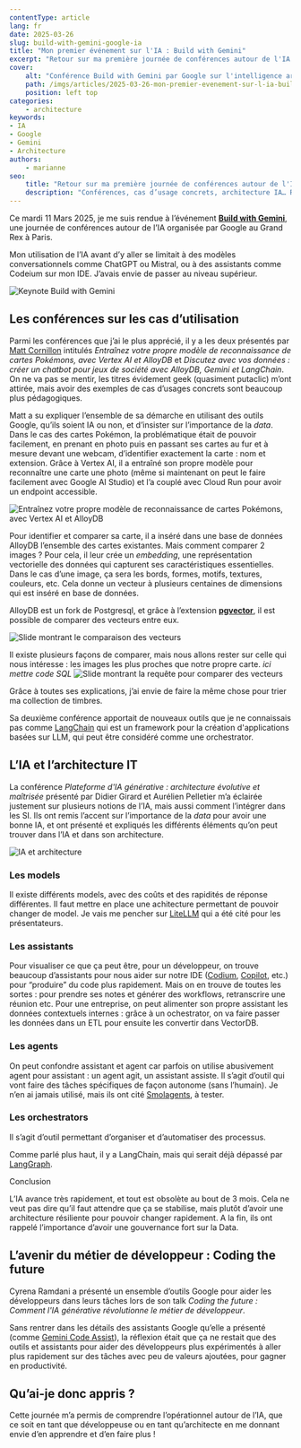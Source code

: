 ```yaml
---
contentType: article
lang: fr
date: 2025-03-26
slug: build-with-gemini-google-ia
title: "Mon premier événement sur l'IA : Build with Gemini"
excerpt: "Retour sur ma première journée de conférences autour de l'IA au Grand Rex à Paris"
cover:
    alt: "Conférence Build with Gemini par Google sur l'intelligence artificielle au Grand Rex à Paris"
    path: /imgs/articles/2025-03-26-mon-premier-evenement-sur-l-ia-build-with-gemini/cover.jpg
    position: left top
categories:
    - architecture
keywords:
- IA
- Google
- Gemini
- Architecture
authors:
    - marianne
seo:
    title: "Retour sur ma première journée de conférences autour de l'IA au Grand Rex à Paris"
    description: "Conférences, cas d’usage concrets, architecture IA… Retour d’expérience sur l’événement Build with Gemini, ma première immersion dans le monde de l’intelligence artificielle organisée par Google à Paris."
---
```

Ce mardi 11 Mars 2025, je me suis rendue à l’événement [**Build with Gemini**](https://cloudonair.withgoogle.com/events/build-with-gemini?utm_source=sales_contacts&utm_medium=email&utm_campaign=FY25-Q1-emea-EME27592-physicalevent-er-developers-summit-fr&utm_content=victoria&utm_term=-), une journée de conférences autour de l’IA organisée par Google au Grand Rex à Paris.

Mon utilisation de l’IA avant d’y aller se limitait à des modèles conversationnels comme ChatGPT ou Mistral, ou à des assistants comme Codeium sur mon IDE. J’avais envie de passer au niveau supérieur.

![Keynote Build with Gemini]({BASE_URL}/imgs/articles/2025-03-26-mon-premier-evenement-sur-l-ia-build-with-gemini/keynote.jpg?width=500)

## Les conférences sur les cas d’utilisation

Parmi les conférences que j’ai le plus apprécié, il y a les deux présentés par [Matt Cornillon](https://github.com/Matthieu68857) intitulés  *Entraînez votre propre modèle de reconnaissance de cartes Pokémons, avec Vertex AI et AlloyDB* et *Discutez avec vos données : créer un chatbot pour jeux de société avec AlloyDB, Gemini et LangChain*. On ne va pas se mentir, les titres évidement geek (quasiment putaclic) m’ont attirée, mais avoir des exemples de cas d’usages concrets sont beaucoup plus pédagogiques.

Matt a su expliquer l’ensemble de sa démarche en utilisant des outils Google, qu’ils soient IA ou non, et d’insister sur l’importance de la *data*.
Dans le cas des cartes Pokémon, la problématique était de pouvoir facilement, en prenant en photo puis en passant ses cartes au fur et à mesure devant une webcam, d’identifier exactement la carte : nom et extension. Grâce à Vertex AI, il a entraîné son propre modèle pour reconnaître une carte une photo (même si maintenant on peut le faire facilement avec Google AI Studio) et l’a couplé avec Cloud Run pour avoir un endpoint accessible.

![Entraînez votre propre modèle de reconnaissance de cartes Pokémons, avec Vertex AI et AlloyDB]({BASE_URL}/imgs/articles/2025-03-26-mon-premier-evenement-sur-l-ia-build-with-gemini/pokemon.jpg?width=500)

Pour identifier et comparer sa carte, il a inséré dans une base de données AlloyDB l’ensemble des cartes existantes. Mais comment comparer 2 images ? Pour cela, il leur crée un *embedding*, une représentation vectorielle des données qui capturent ses caractéristiques essentielles. Dans le cas d’une image, ça sera les bords, formes, motifs, textures, couleurs, etc. Cela donne un vecteur à plusieurs centaines de dimensions qui est inséré en base de données.

AlloyDB est un fork de Postgresql, et grâce à l’extension [**pgvector**](https://www.postgresql.org/about/news/pgvector-070-released-2852/), il est possible de comparer des vecteurs entre eux.

![Slide montrant le comparaison des vecteurs]({BASE_URL}/imgs/articles/2025-03-26-mon-premier-evenement-sur-l-ia-build-with-gemini/vector_slides.jpg?width=500)

Il existe plusieurs façons de comparer, mais nous allons rester sur celle qui nous intéresse : les images les plus proches que notre propre carte.
*ici mettre code SQL*
![Slide montrant la requête pour comparer des vecteurs]({BASE_URL}/imgs/articles/2025-03-26-mon-premier-evenement-sur-l-ia-build-with-gemini/vector_sql.jpg?width=500)


Grâce à toutes ses explications, j’ai envie de faire la même chose pour trier ma collection de timbres.

Sa deuxième conférence apportait de nouveaux outils que je ne connaissais pas comme [LangChain](https://github.com/langchain-ai/langchain) qui est un framework pour la création d'applications basées sur LLM, qui peut être considéré comme une orchestrator.

## L’IA et l’architecture IT

La conférence *Plateforme d'IA générative : architecture évolutive et maîtrisée* présenté par Didier Girard et Aurélien Pelletier m’a éclairée justement sur plusieurs notions de l’IA, mais aussi comment l’intégrer dans les SI.
Ils ont remis l’accent sur l’importance de la *data* pour avoir une bonne IA, et ont présenté et expliqués les différents éléments qu’on peut trouver dans l’IA et dans son architecture.

![IA et architecture]({BASE_URL}/imgs/articles/2025-03-26-mon-premier-evenement-sur-l-ia-build-with-gemini/archi.jpg?width=500)

### Les models

Il existe différents models, avec des coûts et des rapidités de réponse différentes. Il faut mettre en place une achitecture permettant de pouvoir changer de model. Je vais me pencher sur [LiteLLM](https://www.litellm.ai/) qui a été cité pour les présentateurs.

### Les assistants

Pour visualiser ce que ça peut être, pour un développeur, on trouve beaucoup d’assistants pour nous aider sur notre IDE ([Codium](https://codeium.com/), [Copilot](https://github.com/features/copilot), etc.) pour “produire” du code plus rapidement. Mais on en trouve de toutes les sortes : pour prendre ses notes et générer des workflows, retranscrire une réunion etc.
Pour une entreprise, on peut alimenter son propre assistant les données contextuels internes : grâce à un ochestrator, on va faire passer les données dans un ETL pour ensuite les convertir dans VectorDB.

### Les agents

On peut confondre assistant et agent car parfois on utilise abusivement agent pour assistant : un agent agit, un assistant assiste. Il s’agit d’outil qui vont faire des tâches spécifiques de façon autonome (sans l’humain). Je n’en ai jamais utilisé, mais ils ont cité [Smolagents](https://github.com/huggingface/smolagents), à tester.

### Les orchestrators

Il s’agit d’outil permettant d’organiser et d’automatiser des processus.

Comme parlé plus haut, il y a LangChain, mais qui serait déjà dépassé par [LangGraph](https://www.langchain.com/langgraph).

<div class="admonition tip" markdown="1"><p class="admonition-title">Conclusion</p>
L’IA avance très rapidement, et tout est obsolète au bout de 3 mois. Cela ne veut pas dire qu’il faut attendre que ça se stabilise, mais plutôt d’avoir une architecture résiliente pour pouvoir changer rapidement. A la fin, ils ont rappelé l’importance d’avoir une gouvernance fort sur la Data.

</div>

## L’avenir du métier de développeur : Coding the future

Cyrena Ramdani a présenté un ensemble d’outils Google pour aider les développeurs dans leurs tâches lors de son talk *Coding the future : Comment l'IA générative révolutionne le métier de développeur*.

Sans rentrer dans les détails des assistants Google qu’elle a présenté (comme [Gemini Code Assist](https://codeassist.google/products/business?hl=fr)), la réflexion était que ça ne restait que des outils et assistants pour aider des développeurs plus expérimentés à aller plus rapidement sur des tâches avec peu de valeurs ajoutées, pour gagner en productivité.

## Qu’ai-je donc appris ?

Cette journée m’a permis de comprendre l’opérationnel autour de l’IA, que ce soit en tant que développeuse ou en tant qu’architecte en me donnant envie d’en apprendre et d’en faire plus !
